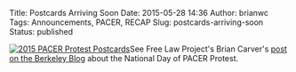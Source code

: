 Title: Postcards Arriving Soon
Date: 2015-05-28 14:36
Author: brianwc
Tags: Announcements, PACER, RECAP
Slug: postcards-arriving-soon
Status: published

[![2015 PACER Protest
Postcards](http://freelawproject.org/wp-content/uploads/2015/05/pacer_postcards-150x150.jpg)](http://freelawproject.org/wp-content/uploads/2015/05/pacer_postcards.jpg)See
Free Law Project's Brian Carver's [post on the Berkeley
Blog](http://blogs.berkeley.edu/2015/05/28/citizens-appeal-to-the-courts-free-your-documents/)
about the National Day of PACER Protest.

